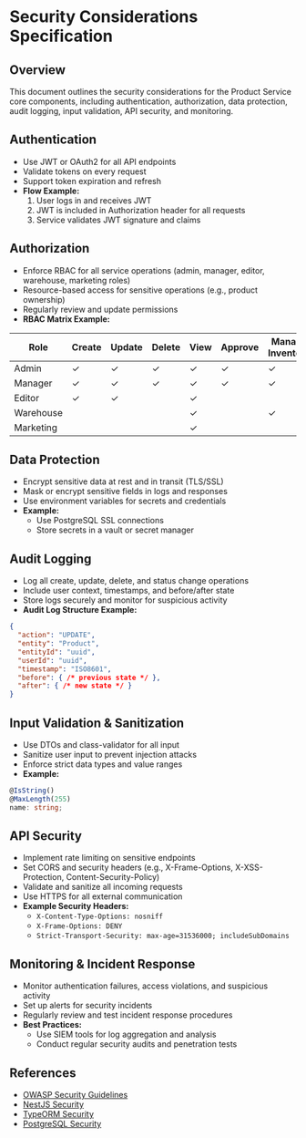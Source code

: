 # Security Considerations Specification

## Overview

This document outlines the security considerations for the Product Service core components, including authentication, authorization, data protection, audit logging, input validation, API security, and monitoring.

## Authentication
- Use JWT or OAuth2 for all API endpoints
- Validate tokens on every request
- Support token expiration and refresh
- **Flow Example:**
  1. User logs in and receives JWT
  2. JWT is included in Authorization header for all requests
  3. Service validates JWT signature and claims

## Authorization
- Enforce RBAC for all service operations (admin, manager, editor, warehouse, marketing roles)
- Resource-based access for sensitive operations (e.g., product ownership)
- Regularly review and update permissions
- **RBAC Matrix Example:**

| Role      | Create | Update | Delete | View | Approve | Manage Inventory |
|-----------|--------|--------|--------|------|---------|------------------|
| Admin     |   ✓    |   ✓    |   ✓    |  ✓   |    ✓    |        ✓         |
| Manager   |   ✓    |   ✓    |   ✓    |  ✓   |    ✓    |        ✓         |
| Editor    |   ✓    |   ✓    |        |  ✓   |         |                  |
| Warehouse |        |        |        |  ✓   |         |        ✓         |
| Marketing |        |        |        |  ✓   |         |                  |

## Data Protection
- Encrypt sensitive data at rest and in transit (TLS/SSL)
- Mask or encrypt sensitive fields in logs and responses
- Use environment variables for secrets and credentials
- **Example:**
  - Use PostgreSQL SSL connections
  - Store secrets in a vault or secret manager

## Audit Logging
- Log all create, update, delete, and status change operations
- Include user context, timestamps, and before/after state
- Store logs securely and monitor for suspicious activity
- **Audit Log Structure Example:**
```json
{
  "action": "UPDATE",
  "entity": "Product",
  "entityId": "uuid",
  "userId": "uuid",
  "timestamp": "ISO8601",
  "before": { /* previous state */ },
  "after": { /* new state */ }
}
```

## Input Validation & Sanitization
- Use DTOs and class-validator for all input
- Sanitize user input to prevent injection attacks
- Enforce strict data types and value ranges
- **Example:**
```typescript
@IsString()
@MaxLength(255)
name: string;
```

## API Security
- Implement rate limiting on sensitive endpoints
- Set CORS and security headers (e.g., X-Frame-Options, X-XSS-Protection, Content-Security-Policy)
- Validate and sanitize all incoming requests
- Use HTTPS for all external communication
- **Example Security Headers:**
  - `X-Content-Type-Options: nosniff`
  - `X-Frame-Options: DENY`
  - `Strict-Transport-Security: max-age=31536000; includeSubDomains`

## Monitoring & Incident Response
- Monitor authentication failures, access violations, and suspicious activity
- Set up alerts for security incidents
- Regularly review and test incident response procedures
- **Best Practices:**
  - Use SIEM tools for log aggregation and analysis
  - Conduct regular security audits and penetration tests

## References
- [OWASP Security Guidelines](https://owasp.org/www-project-top-ten/)
- [NestJS Security](https://docs.nestjs.com/security)
- [TypeORM Security](https://typeorm.io/#/security)
- [PostgreSQL Security](https://www.postgresql.org/docs/current/security.html) 